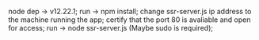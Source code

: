 node dep -> v12.22.1;
run -> npm install;
change ssr-server.js ip address to the machine running the app;
certify that the port 80 is avaliable and open for access;
run -> node ssr-server.js (Maybe sudo is required);
